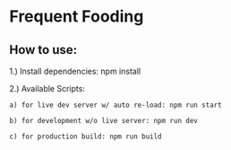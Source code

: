 # Frequent Fooding

## How to use:

1.) Install dependencies: npm install

2.) Available Scripts:

    a) for live dev server w/ auto re-load: npm run start

    b) for development w/o live server: npm run dev

    c) for production build: npm run build
